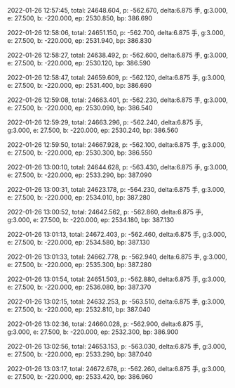 2022-01-26 12:57:45, total: 24648.604, p: -562.670, delta:6.875 手, g:3.000, e: 27.500, b: -220.000, ep: 2530.850, bp: 386.690

2022-01-26 12:58:06, total: 24651.150, p: -562.700, delta:6.875 手, g:3.000, e: 27.500, b: -220.000, ep: 2531.940, bp: 386.830

2022-01-26 12:58:27, total: 24638.492, p: -562.600, delta:6.875 手, g:3.000, e: 27.500, b: -220.000, ep: 2530.120, bp: 386.590

2022-01-26 12:58:47, total: 24659.609, p: -562.120, delta:6.875 手, g:3.000, e: 27.500, b: -220.000, ep: 2531.400, bp: 386.690

2022-01-26 12:59:08, total: 24663.401, p: -562.230, delta:6.875 手, g:3.000, e: 27.500, b: -220.000, ep: 2530.090, bp: 386.540

2022-01-26 12:59:29, total: 24663.296, p: -562.240, delta:6.875 手, g:3.000, e: 27.500, b: -220.000, ep: 2530.240, bp: 386.560

2022-01-26 12:59:50, total: 24667.928, p: -562.100, delta:6.875 手, g:3.000, e: 27.500, b: -220.000, ep: 2530.300, bp: 386.550

2022-01-26 13:00:10, total: 24644.628, p: -563.430, delta:6.875 手, g:3.000, e: 27.500, b: -220.000, ep: 2533.290, bp: 387.090

2022-01-26 13:00:31, total: 24623.178, p: -564.230, delta:6.875 手, g:3.000, e: 27.500, b: -220.000, ep: 2534.010, bp: 387.280

2022-01-26 13:00:52, total: 24642.562, p: -562.860, delta:6.875 手, g:3.000, e: 27.500, b: -220.000, ep: 2534.180, bp: 387.130

2022-01-26 13:01:13, total: 24672.403, p: -562.460, delta:6.875 手, g:3.000, e: 27.500, b: -220.000, ep: 2534.580, bp: 387.130

2022-01-26 13:01:33, total: 24662.778, p: -562.940, delta:6.875 手, g:3.000, e: 27.500, b: -220.000, ep: 2535.300, bp: 387.280

2022-01-26 13:01:54, total: 24651.503, p: -562.880, delta:6.875 手, g:3.000, e: 27.500, b: -220.000, ep: 2536.080, bp: 387.370

2022-01-26 13:02:15, total: 24632.253, p: -563.510, delta:6.875 手, g:3.000, e: 27.500, b: -220.000, ep: 2532.810, bp: 387.040

2022-01-26 13:02:36, total: 24660.028, p: -562.900, delta:6.875 手, g:3.000, e: 27.500, b: -220.000, ep: 2532.300, bp: 386.900

2022-01-26 13:02:56, total: 24653.153, p: -563.030, delta:6.875 手, g:3.000, e: 27.500, b: -220.000, ep: 2533.290, bp: 387.040

2022-01-26 13:03:17, total: 24672.678, p: -562.260, delta:6.875 手, g:3.000, e: 27.500, b: -220.000, ep: 2533.420, bp: 386.960